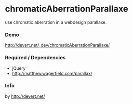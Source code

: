 # chromaticAberrationParallaxe
use chromatic aberration in a webdesign parallaxe.

### Demo
http://devert.net/_dev/chromaticAberrationParallaxe/

### Required / Dependencies
 - jQuery
 - http://matthew.wagerfield.com/parallax/

### Info
by http://devert.net/
